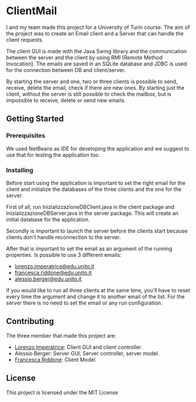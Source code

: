 # ClientMail

I and my team made this project for a University of Turin course. The aim of the project was to create an Email client and
a Server that can handle the client requests.

The client GUI is made with the Java Swing library and the communication between the server and the client by
using RMI (Remote Method Invocation). The emails are saved in an SQLite database and JDBC is used for the connection
between DB and client/server.

By starting the server and one, two or three clients is
possible to send, receive, delete the email, check if there are new ones. By starting just the client, without
the server is still possible to check the mailbox, but is impossible to receive, delete or send new emails. 

## Getting Started

### Prerequisites

We used NetBeans as IDE for developing the application and we suggest to use that for testing the application too.

### Installing

Before start using the application is important to set the right email for the client and initialize the databases of the three clients and the one for the server.

First of all, run InizializzazioneDBClient.java in the client package and InizializzazioneDBServer.java in the server package. This will create an initial database for the application.

Secondly is important to launch the server before the clients start because clients don't handle reconnection to the server.

After that is important to set the email as an argument of the running properties. Is possible to use 3 different emails:

* lorenzo.imperatrice@edu.unito.it
* francesca.riddone@edu.unito.it
* alessio.berger@edu.unito.it

If you would like to run all three clients at the same time, you'll have to reset every time the argument and change it to another email of the list.
For the server there is no need to set the email or any run configuration.

## Contributing

The three member that made this project are:

* [Lorenzo Imperatrice](https://github.com/impe93): Client GUI and client controller.
* Alessio Berger: Server GUI, Server controller, server model.
* [Francesca Riddone](https://github.com/FrancescaRiddone): Client Model

## License

This project is licensed under the MIT License
